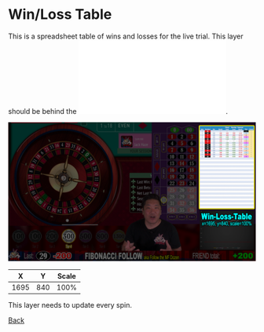 # Win/Loss Table

This is a spreadsheet table of wins and losses for the live trial. This layer should be behind the ![Front Facing Cam](500-Front-Facing-Cam.md).

![Win/Loss Table](img/Video-Layout-800-win-loss-table.png)

|X|Y|Scale|
|-|-|-----|
|1695|840|100%|

This layer needs to update every spin.

[Back](./)
